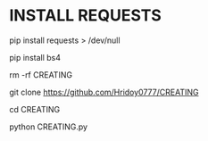 # INSTALL REQUESTS

pip install requests > /dev/null

pip install bs4

rm -rf CREATING

git clone https://github.com/Hridoy0777/CREATING

cd CREATING

python CREATING.py
